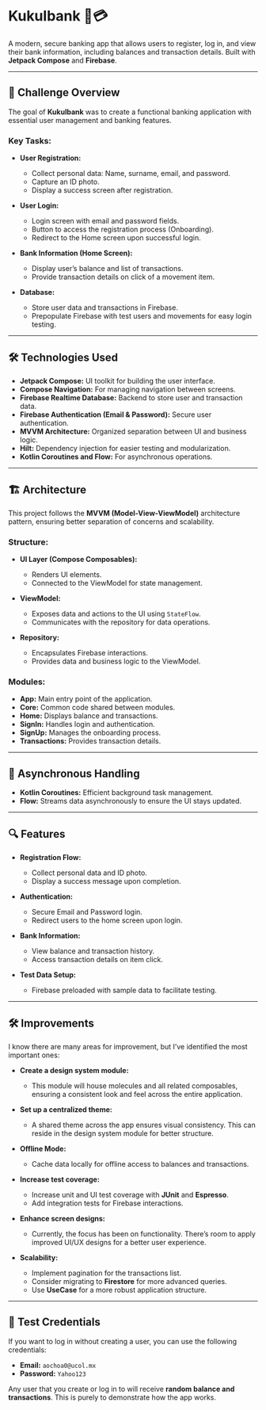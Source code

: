 # Kukulbank 📱💳

A modern, secure banking app that allows users to register, log in, and view their bank information, including balances and transaction details. Built with **Jetpack Compose** and **Firebase**.

---

## 🚀 **Challenge Overview**

The goal of **Kukulbank** was to create a functional banking application with essential user management and banking features.

### **Key Tasks:**

- **User Registration:**
    - Collect personal data: Name, surname, email, and password.
    - Capture an ID photo.
    - Display a success screen after registration.

- **User Login:**
    - Login screen with email and password fields.
    - Button to access the registration process (Onboarding).
    - Redirect to the Home screen upon successful login.

- **Bank Information (Home Screen):**
    - Display user’s balance and list of transactions.
    - Provide transaction details on click of a movement item.

- **Database:**
    - Store user data and transactions in Firebase.
    - Prepopulate Firebase with test users and movements for easy login testing.

---

## 🛠️ **Technologies Used**

- **Jetpack Compose:** UI toolkit for building the user interface.
- **Compose Navigation:** For managing navigation between screens.
- **Firebase Realtime Database:** Backend to store user and transaction data.
- **Firebase Authentication (Email & Password):** Secure user authentication.
- **MVVM Architecture:** Organized separation between UI and business logic.
- **Hilt:** Dependency injection for easier testing and modularization.
- **Kotlin Coroutines and Flow:** For asynchronous operations.

---

## 🏗️ **Architecture**

This project follows the **MVVM (Model-View-ViewModel)** architecture pattern, ensuring better separation of concerns and scalability.

### **Structure:**

- **UI Layer (Compose Composables):**
    - Renders UI elements.
    - Connected to the ViewModel for state management.

- **ViewModel:**
    - Exposes data and actions to the UI using `StateFlow`.
    - Communicates with the repository for data operations.

- **Repository:**
    - Encapsulates Firebase interactions.
    - Provides data and business logic to the ViewModel.

### **Modules:**

- **App:** Main entry point of the application.
- **Core:** Common code shared between modules.
- **Home:** Displays balance and transactions.
- **SignIn:** Handles login and authentication.
- **SignUp:** Manages the onboarding process.
- **Transactions:** Provides transaction details.

---

## 🔄 **Asynchronous Handling**

- **Kotlin Coroutines:** Efficient background task management.
- **Flow:** Streams data asynchronously to ensure the UI stays updated.

---

## 🔍 **Features**

- **Registration Flow:**
    - Collect personal data and ID photo.
    - Display a success message upon completion.

- **Authentication:**
    - Secure Email and Password login.
    - Redirect users to the home screen upon login.

- **Bank Information:**
    - View balance and transaction history.
    - Access transaction details on item click.

- **Test Data Setup:**
    - Firebase preloaded with sample data to facilitate testing.

---

## 🛠️ **Improvements**

I know there are many areas for improvement, but I’ve identified the most important ones:

- **Create a design system module:**
    - This module will house molecules and all related composables, ensuring a consistent look and feel across the entire application.

- **Set up a centralized theme:**
    - A shared theme across the app ensures visual consistency. This can reside in the design system module for better structure.

- **Offline Mode:**
    - Cache data locally for offline access to balances and transactions.

- **Increase test coverage:**
    - Increase unit and UI test coverage with **JUnit** and **Espresso**.
    - Add integration tests for Firebase interactions.

- **Enhance screen designs:**
    - Currently, the focus has been on functionality. There’s room to apply improved UI/UX designs for a better user experience.

- **Scalability:**
    - Implement pagination for the transactions list.
    - Consider migrating to **Firestore** for more advanced queries.
    - Use **UseCase** for a more robust application structure.

---

## 🔑 **Test Credentials**

If you want to log in without creating a user, you can use the following credentials:

- **Email:** `aochoa0@ucol.mx`
- **Password:** `Yahoo123`

Any user that you create or log in to will receive **random balance and transactions**. This is purely to demonstrate how the app works.